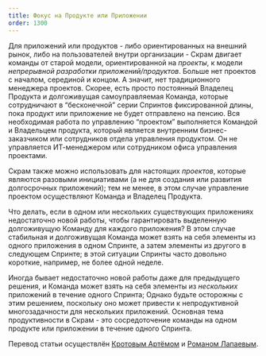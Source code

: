 ```yaml
---
title: Фокус на Продукте или Приложении
order: 1300
---
```


Для приложений или продуктов - либо ориентированных на внешний рынок, либо на пользователей внутри организации - Скрам двигает команды от старой модели, ориентированной на *проекты*, к модели *непрерывной разработки приложений/продуктов*. Больше нет проектов с началом, серединой и концом. А значит, нет традиционного менеджера проектов. Скорее, есть просто постоянный Владелец Продукта и долгоживущая самоуправляемая Команда, которые сотрудничают в “бесконечной” серии Спринтов фиксированной длины, пока продукт или приложение не будет отправлено на пенсию. Вся необходимая работа по управлению “проектом” выполняется Командой и Владельцем продукта, который является внутренним бизнес-заказчиком или сотрудников отдела управления продуктом. Он не управляется ИТ-менеджером или сотрудником офиса управления проектами.

Скрам также можно использовать для настоящих *проектов*, которые являются разовыми инициативами (а не для создания или развития долгосрочных приложений); тем не менее, в этом случае управление проектом осуществляют Команда и Владелец Продукта.

Что делать, если в одном или нескольких существующих приложениях недостаточно новой работы, чтобы гарантировать выделенную долгоживущую Команду для каждого приложения? В этом случае стабильная и долгоживущая Команда может взять на себя элементы из одного приложения в одном Спринте, а затем элементы из другого в следующем Спринте; в этой ситуации Спринты часто довольно короткие, например, не более одной неделе.

Иногда бывает недостаточно новой работы даже для предыдущего решения, и Команда может взять на себя элементы из *нескольких* приложений в течение одного Спринта; Однако будьте осторожны с этим решением, поскольку оно может привести к непродуктивной многозадачности для нескольких приложений. Основная тема продуктивности в Скрам - это сосредоточение команды на одном продукте или приложении в течение одного Спринта.

Перевод статьи осуществлён [Кротовым Артёмом](https://www.facebook.com/artem.v.krotov) и [Романом Лапаевым](https://www.linkedin.com/in/romanlapaev).
